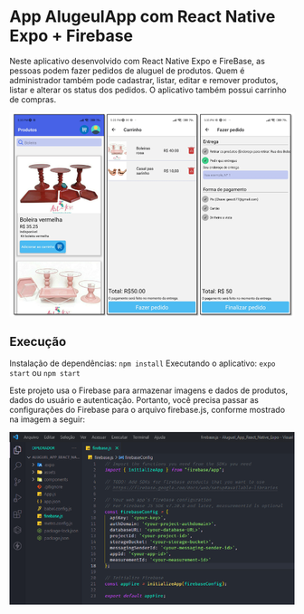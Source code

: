 # App AlugeulApp com React Native Expo + Firebase

Neste aplicativo desenvolvido com React Native Expo e FireBase, as pessoas podem fazer pedidos de aluguel de produtos. Quem é administrador também pode cadastrar, listar, editar e remover produtos, listar e alterar os status dos pedidos. O aplicativo também possui carrinho de compras.

![Figura 1](./print_screens.png)

## Execução

Instalação de dependências: `npm install`
Executando o aplicativo: `expo start` ou `npm start`

Este projeto usa o Firebase para armazenar imagens e dados de produtos, dados do usuário e autenticação. Portanto, você precisa passar as configurações do Firebase para o arquivo firebase.js, conforme mostrado na imagem a seguir:

![Figura 2](./print_firebase.png)